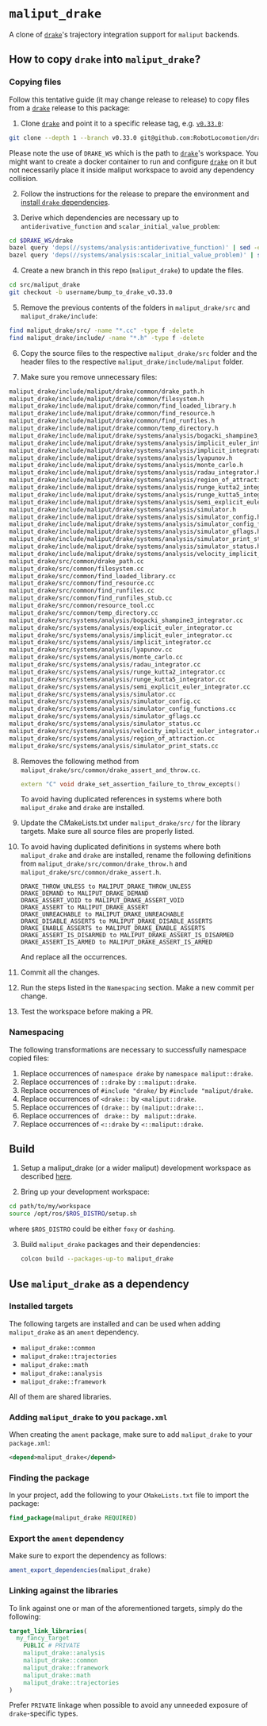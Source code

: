 # `maliput_drake`

A clone of [`drake`](https://github.com/RobotLocomotion/drake)'s trajectory integration support for `maliput` backends.

## How to copy `drake` into `maliput_drake`?

### Copying files

Follow this tentative guide (it may change release to release) to copy files
from a [`drake`](https://github.com/RobotLocomotion/drake) release to this
package:

1. Clone [`drake`](https://github.com/RobotLocomotion/drake) and point it to a
   specific release tag, e.g. [`v0.33.0`](https://github.com/RobotLocomotion/drake/releases/tag/v0.33.0):

```sh
git clone --depth 1 --branch v0.33.0 git@github.com:RobotLocomotion/drake.git $DRAKE_WS/drake
```

Please note the use of `DRAKE_WS` which is the path to [`drake`](https://github.com/RobotLocomotion/drake)'s
workspace. You might want to create a docker container to run and configure
[`drake`](https://github.com/RobotLocomotion/drake) on it but not necessarily
place it inside maliput workspace to avoid any dependency collision.

2. Follow the instructions for the release to prepare the environment and
   [install `drake` dependencies](https://drake.mit.edu/from_source.html).

3. Derive which dependencies are necessary up to `antiderivative_function` and
   `scalar_initial_value_problem`:

```sh
cd $DRAKE_WS/drake
bazel query 'deps(//systems/analysis:antiderivative_function)' | sed -e 's#:.*##g;' | sort | uniq
bazel query 'deps(//systems/analysis:scalar_initial_value_problem)' | sed -e 's#:.*##g;' | sort | uniq
```


4. Create a new branch in this repo (`maliput_drake`) to update the files.

```sh
cd src/maliput_drake
git checkout -b username/bump_to_drake_v0.33.0
```

5. Remove the previous contents of the folders in `maliput_drake/src` and
   `maliput_drake/include`:

```sh
find maliput_drake/src/ -name "*.cc" -type f -delete
find maliput_drake/include/ -name "*.h" -type f -delete
```

6. Copy the source files to the respective `maliput_drake/src` folder and the
   header files to the respective `maliput_drake/include/maliput` folder.

7. Make sure you remove unnecessary files:

```sh
maliput_drake/include/maliput/drake/common/drake_path.h
maliput_drake/include/maliput/drake/common/filesystem.h
maliput_drake/include/maliput/drake/common/find_loaded_library.h
maliput_drake/include/maliput/drake/common/find_resource.h
maliput_drake/include/maliput/drake/common/find_runfiles.h
maliput_drake/include/maliput/drake/common/temp_directory.h
maliput_drake/include/maliput/drake/systems/analysis/bogacki_shampine3_integrator.h
maliput_drake/include/maliput/drake/systems/analysis/implicit_euler_integrator.h
maliput_drake/include/maliput/drake/systems/analysis/implicit_integrator.h
maliput_drake/include/maliput/drake/systems/analysis/lyapunov.h
maliput_drake/include/maliput/drake/systems/analysis/monte_carlo.h
maliput_drake/include/maliput/drake/systems/analysis/radau_integrator.h
maliput_drake/include/maliput/drake/systems/analysis/region_of_attraction.h
maliput_drake/include/maliput/drake/systems/analysis/runge_kutta2_integrator.h
maliput_drake/include/maliput/drake/systems/analysis/runge_kutta5_integrator.h
maliput_drake/include/maliput/drake/systems/analysis/semi_explicit_euler_integrator.h
maliput_drake/include/maliput/drake/systems/analysis/simulator.h
maliput_drake/include/maliput/drake/systems/analysis/simulator_config.h
maliput_drake/include/maliput/drake/systems/analysis/simulator_config_functions.h
maliput_drake/include/maliput/drake/systems/analysis/simulator_gflags.h
maliput_drake/include/maliput/drake/systems/analysis/simulator_print_stats.h
maliput_drake/include/maliput/drake/systems/analysis/simulator_status.h
maliput_drake/include/maliput/drake/systems/analysis/velocity_implicit_euler_integrator.h
maliput_drake/src/common/drake_path.cc
maliput_drake/src/common/filesystem.cc
maliput_drake/src/common/find_loaded_library.cc
maliput_drake/src/common/find_resource.cc
maliput_drake/src/common/find_runfiles.cc
maliput_drake/src/common/find_runfiles_stub.cc
maliput_drake/src/common/resource_tool.cc
maliput_drake/src/common/temp_directory.cc
maliput_drake/src/systems/analysis/bogacki_shampine3_integrator.cc
maliput_drake/src/systems/analysis/explicit_euler_integrator.cc
maliput_drake/src/systems/analysis/implicit_euler_integrator.cc
maliput_drake/src/systems/analysis/implicit_integrator.cc
maliput_drake/src/systems/analysis/lyapunov.cc
maliput_drake/src/systems/analysis/monte_carlo.cc
maliput_drake/src/systems/analysis/radau_integrator.cc
maliput_drake/src/systems/analysis/runge_kutta2_integrator.cc
maliput_drake/src/systems/analysis/runge_kutta5_integrator.cc
maliput_drake/src/systems/analysis/semi_explicit_euler_integrator.cc
maliput_drake/src/systems/analysis/simulator.cc
maliput_drake/src/systems/analysis/simulator_config.cc
maliput_drake/src/systems/analysis/simulator_config_functions.cc
maliput_drake/src/systems/analysis/simulator_gflags.cc
maliput_drake/src/systems/analysis/simulator_status.cc
maliput_drake/src/systems/analysis/velocity_implicit_euler_integrator.cc
maliput_drake/src/systems/analysis/region_of_attraction.cc
maliput_drake/src/systems/analysis/simulator_print_stats.cc
```

8. Removes the following method from `maliput_drake/src/common/drake_assert_and_throw.cc`.
   ```cpp
   extern "C" void drake_set_assertion_failure_to_throw_excepts()
   ```
   To avoid having duplicated references in systems where both `maliput_drake` and `drake` are installed.

9. Update the CMakeLists.txt under `maliput_drake/src/` for the library targets.
   Make sure all source files are properly listed.

10. To avoid having duplicated definitions in systems where both `maliput_drake` and `drake` are installed,
   rename the following definitions from `maliput_drake/src/common/drake_throw.h` and `maliput_drake/src/common/drake_assert.h`.
    ```
    DRAKE_THROW_UNLESS to MALIPUT_DRAKE_THROW_UNLESS
    DRAKE_DEMAND to MALIPUT_DRAKE_DEMAND
    DRAKE_ASSERT_VOID to MALIPUT_DRAKE_ASSERT_VOID
    DRAKE_ASSERT to MALIPUT_DRAKE_ASSERT
    DRAKE_UNREACHABLE to MALIPUT_DRAKE_UNREACHABLE
    DRAKE_DISABLE_ASSERTS to MALIPUT_DRAKE_DISABLE_ASSERTS
    DRAKE_ENABLE_ASSERTS to MALIPUT_DRAKE_ENABLE_ASSERTS
    DRAKE_ASSERT_IS_DISARMED to MALIPUT_DRAKE_ASSERT_IS_DISARMED
    DRAKE_ASSERT_IS_ARMED to MALIPUT_DRAKE_ASSERT_IS_ARMED
    ```
    And replace all the occurrences.

11. Commit all the changes.

12. Run the steps listed in the `Namespacing` section. Make a new commit per
    change.

13. Test the workspace before making a PR.

### Namespacing

The following transformations are necessary to successfully namespace copied
files:

1. Replace occurrences of `namespace drake` by `namespace maliput::drake`.
2. Replace occurrences of `::drake` by `::maliput::drake`.
3. Replace occurrences of `#include "drake/` by `#include "maliput/drake`.
4. Replace occurrences of `<drake::` by `<maliput::drake`.
5. Replace occurrences of `(drake::` by `(maliput::drake::`.
6. Replace occurrences of ` drake::` by ` maliput::drake`.
7. Replace occurrences of `<::drake` by `<::maliput::drake`.

## Build

1. Setup a maliput_drake (or a wider maliput) development workspace as described [here](https://github.com/ToyotaResearchInstitute/maliput_documentation/blob/main/docs/installation_quickstart.rst).

2. Bring up your development workspace:

```sh
cd path/to/my/workspace
source /opt/ros/$ROS_DISTRO/setup.sh
```

where `$ROS_DISTRO` could be either `foxy` or `dashing`.

3. Build `maliput_drake` packages and their dependencies:

   ```sh
   colcon build --packages-up-to maliput_drake
   ```

## Use `maliput_drake` as a dependency

### Installed targets

The following targets are installed and can be used when adding `maliput_drake`
as an `ament` dependency.

- `maliput_drake::common`
- `maliput_drake::trajectories`
- `maliput_drake::math`
- `maliput_drake::analysis`
- `maliput_drake::framework`

All of them are shared libraries.

### Adding `maliput_drake` to you `package.xml`

When creating the `ament` package, make sure to add `maliput_drake` to your `package.xml`:

```xml
<depend>maliput_drake</depend>
```

### Finding the package

In your project, add the following to your `CMakeLists.txt` file to import the package:

```cmake
find_package(maliput_drake REQUIRED)
```

### Export the `ament` dependency

Make sure to export the dependency as follows:

```cmake
ament_export_dependencies(maliput_drake)
```

### Linking against the libraries

To link against one or man of the aforementioned targets, simply do the following:

```cmake
target_link_libraries(
  my_fancy_target
    PUBLIC # PRIVATE
    maliput_drake::analysis
    maliput_drake::common
    maliput_drake::framework
    maliput_drake::math
    maliput_drake::trajectories
)
```

Prefer `PRIVATE` linkage when possible to avoid any unneeded exposure of `drake`-specific
types.
